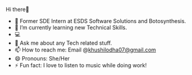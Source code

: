  Hi there👋

- 🔭 Former SDE Intern at ESDS Software Solutions and Botosynthesis.
- 🌱 I’m currently learning new Technical Skills.
- 💻
- 💬 Ask me about any Tech related stuff.
- 📫 How to reach me: Email @khushilodha07@gmail.com
- 😄 Pronouns: She/Her
- ⚡ Fun fact: I love to listen to music while doing work!
